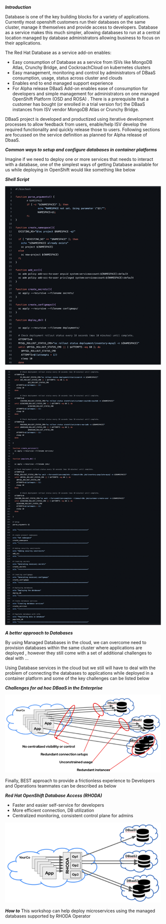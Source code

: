 ***Introduction***

Database is one of the key building blocks for a variety of applications. Currently most openshift customers run their databases on the same cluster, manage it themselves and provide access to developers. Database as a service makes this much simpler, allowing databases to run at a central location managed by database administrators allowing business to focus on their applications.

The Red Hat Database as a service add-on enables:

- Easy consumption of Database as a service from ISVs like MongoDB Atlas, Crunchy Bridge, and CockroachCloud on kubernetes clusters
- Easy management, monitoring and control by administrators of DBaaS consumption, usage, status across cluster and clouds
- Enables end to end managed support experience
- For Alpha release DBaaS Add-on enables ease of consumption for developers and simple management for administrators on one managed OpenShift Platform (OSD and ROSA) . There is a prerequisite that a customer has bought (or enrolled in a trial version for) the DBaaS instances from ISV vendor MongoDB Atlas or Crunchy Bridge.

DBaaS project is developed and productized using iterative development processes to allow feedback from users, enable/help ISV develop the required functionality and quickly release those to users. Following sections are focussed on the service definition as planned for Alpha release of DbaaS.


***Common ways to setup and configure databases in container platforms***

Imagine if we need to deploy one or more services that needs to interact with a database, one of the simplest ways of getting Database available for us while deploying in OpenShift would like something like below 

***Shell Script***

![Deploy Database ](dbaas-guide/documentation/modules/ROOT/assets/images/db1.png)

![Deploy Database Continued .... ](dbaas-guide/documentation/modules/ROOT/assets/images/db2.png)


***A better approach to Databases***

By using Managed Databases in the cloud, we can overcome need to provision databases within the same cluster where applications are deployed , however they still come with a set of additional challenges to deal with ...

Using Database services in the cloud but we still will have to deal with the problem of connecting the databases to applications while deployed in a container platform and some of the key challenges can be listed below 

***Challenges for ad hoc DBaaS in the Enterprise***

![Adhoc DB ](dbaas-guide/documentation/modules/ROOT/assets/images/challenge1.png )


Finally, BEST approach to provide a frictionless experience to Developers and Operations teammates can be described as below

***Red Hat OpenShift Database Access (RHODA)***

- Faster and easier self-service for developers
- More efficient connection, DB utilization
- Centralized monitoring, consistent control plane for admins

![RHODA ](dbaas-guide/documentation/modules/ROOT/assets/images/solution.png)


***How to***
This workshop can help deploy microservices using the managed databases supported by RHODA Operator